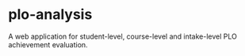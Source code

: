 # plo-analysis
A web application for student-level, course-level and intake-level PLO achievement evaluation.
